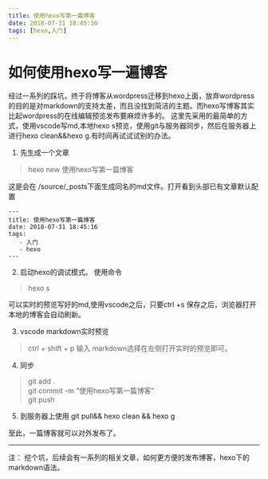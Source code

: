 ```yaml
---
title: 使用hexo写第一篇博客
date: 2018-07-31 18:45:16
tags: [hexo,入门]
---
```

# 如何使用hexo写一遍博客
  经过一系列的踩坑，终于将博客从wordpress迁移到hexo上面，放弃wordpress的目的是对markdown的支持太差，而且没找到简洁的主题。而hexo写博客其实比起wordpress的在线编辑预览发布要麻烦许多的。
  这里先采用的最简单的方式，使用vscode写md,本地hexo s预览，使用git与服务器同步，然后在服务器上进行hexo clean&&hexo g.有时间再试试试别的办法。
  1.  先生成一个文章
  > hexo new 使用hexo写第一篇博客
  
  这是会在 /source/_posts下面生成同名的md文件。打开看到头部已有文章默认配置
 ```
 ---
title: 使用hexo写第一篇博客
date: 2018-07-31 18:45:16
tags: 
    - 入门
    - hexo
---
```
2. 启动hexo的调试模式。
使用命令
> hexo s

可以实时的预览写好的md,使用vscode之后，只要ctrl +s 保存之后，浏览器打开本地的博客会自动刷新。

3. vscode markdown实时预览
> ctrl + shift + p  输入 markdown选择在左侧打开实时的预览即可。

4. 同步
> git add .  
git commit -m "使用hexo写第一篇博客"  
git push 

5. 到服务器上使用 git pull&& hexo clean && hexo g

至此，一篇博客就可以对外发布了。

----
注：
挖个坑，后续会有一系列的相关文章，如何更方便的发布博客，hexo下的markdown语法。
